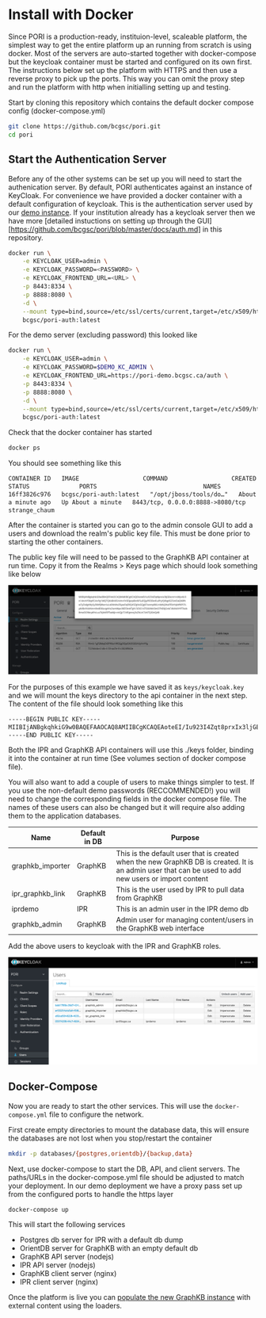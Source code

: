 
# Install with Docker

Since PORI is a production-ready, instituion-level, scaleable platform, the simplest way to get the entire platform up an running from scratch is using docker. Most of the servers are auto-started together with docker-compose but the keycloak container must be started and configured on its own first. The instructions below set up the platform with HTTPS and then use a reverse proxy to pick up the ports. This way you can omit the proxy step and run the platform with http when initialling setting up and testing.

Start by cloning this repository which contains the default docker compose config (docker-compose.yml)

```bash
git clone https://github.com/bcgsc/pori.git
cd pori
```

## Start the Authentication Server

Before any of the other systems can be set up you will need to start the authenication server. By
default, PORI authenticates against an instance of KeyCloak. For convenience we have provided a
docker container with a default configuration of keycloak. This is the authentication server used
by our [demo instance](https://pori-demo.bcgsc.ca/). If your institution already has a keycloak
server then we have more [detailed instuctions on setting up through the GUI][https://github.com/bcgsc/pori/blob/master/docs/auth.md]
in this repository.

```bash
docker run \
    -e KEYCLOAK_USER=admin \
    -e KEYCLOAK_PASSWORD=<PASSWORD> \
    -e KEYCLOAK_FRONTEND_URL=<URL> \
    -p 8443:8334 \
    -p 8888:8080 \
    -d \
    --mount type=bind,source=/etc/ssl/certs/current,target=/etc/x509/https,readonly \
    bcgsc/pori-auth:latest
```

For the demo server (excluding password) this looked like

```bash
docker run \
    -e KEYCLOAK_USER=admin \
    -e KEYCLOAK_PASSWORD=$DEMO_KC_ADMIN \
    -e KEYCLOAK_FRONTEND_URL=https://pori-demo.bcgsc.ca/auth \
    -p 8443:8334 \
    -p 8888:8080 \
    -d \
    --mount type=bind,source=/etc/ssl/certs/current,target=/etc/x509/https,readonly \
    bcgsc/pori-auth:latest
```

Check that the docker container has started

```bash
docker ps
```

You should see something like this

```text
CONTAINER ID   IMAGE                  COMMAND                  CREATED              STATUS              PORTS                              NAMES
16ff3826c976   bcgsc/pori-auth:latest   "/opt/jboss/tools/do…"   About a minute ago   Up About a minute   8443/tcp, 0.0.0.0:8888->8080/tcp   strange_chaum
```

After the container is started you can go to the admin console GUI to add a users and download the realm's public key file. This must be done prior to starting the other containers.

The public key file will need to be passed to the GraphKB API container at run time. Copy it from the Realms > Keys page which should look something like below

![keycloak realms page](./images/keycloak-get-public-key.png)

For the purposes of this example we have saved it as `keys/keycloak.key` and we will mount the keys directory to the api container in the next step. The content of the file should look something like this

```text
-----BEGIN PUBLIC KEY-----
MIIBIjANBgkqhkiG9w0BAQEFAAOCAQ8AMIIBCgKCAQEAoteEI/Iu923I4Zqt8prxIx3ljGEecnrI+sWjo4U3n14n/nY5NpfCiA+Pg1WQTQKsBHX5/sIm+Fn5FJpcpBzz8/5uEQJyPEOEezEuiP/yYjVbg4S25reOaQNRfsw7yZvdgrMySy3MrfjWw+luLa6Nt4AvZ6ywOqE8Q4SZgVxGQg07acenpR6U+bkNj3AxFFEeYqiktfKPI7iLykVBz/hXANnrs9zd036vcgAYa2IxmWpo38ZOksKTgYL5IDG1zZ5S6VM43mD7hE8jG+kCVbiNVlrYFTXxIkRmaOO9krykPoLux7tjXAFEfTwMji++HQjc724FigsnoJ3xZkUzCSzkTQIDAQAB
-----END PUBLIC KEY-----
```

Both the IPR and GraphKB API containers will use this ./keys folder, binding it into the container at run time (See volumes section of docker compose file).

You will also want to add a couple of users to make things simpler to test. If you use the non-default demo passwords (RECCOMMENDED!) you will need to change the corresponding fields in the docker compose file. The names of these users can also be changed but it will require also adding them to the application databases.

| Name             | Default in DB | Purpose                                                                                                                                              |
| ---------------- | ------------- | ---------------------------------------------------------------------------------------------------------------------------------------------------- |
| graphkb_importer | GraphKB       | This is the default user that is created when the new GraphKB DB is created. It is an admin user that can be used to add new users or import content |
| ipr_graphkb_link | GraphKB       | This is the user used by IPR to pull data from GraphKB                                                                                               |
| iprdemo          | IPR           | This is an admin user in the IPR demo db                                                                                                             |
| graphkb_admin    | GraphKB       | Admin user for managing content/users in the GraphKB web interface                                                                                   |

Add the above users to keycloak with the IPR and GraphKB roles.

![adding users](./images/keycloak-add-users.png)

## Docker-Compose

Now you are ready to start the other services. This will use the `docker-compose.yml` file to configure the network.

First create empty directories to mount the database data, this will ensure the databases are not lost when you stop/restart the container

```bash
mkdir -p databases/{postgres,orientdb}/{backup,data}
```

Next, use docker-compose to start the DB, API, and client servers. The paths/URLs in the docker-compose.yml file should be adjusted to match your deployment. In our demo deployment we have a proxy pass set up from the configured ports to handle the https layer

```bash
docker-compose up
```

This will start the following services

- Postgres db server for IPR with a default db dump
- OrientDB server for GraphKB with an empty default db
- GraphKB API server (nodejs)
- IPR API server (nodejs)
- GraphKB client server (nginx)
- IPR client server (nginx)

Once the platform is live you can [populate the new GraphKB instance](./graphkb/loading_data.md)
with external content using the loaders.
